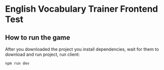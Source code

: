 # English Vocabulary Trainer Frontend Test

## How to run the game

After you downloaded the project you install dependencies, wait for them to download and run project, run client:
```
npm run dev
```
